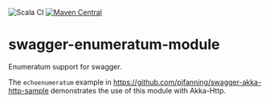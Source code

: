 ![Scala CI](https://github.com/swagger-akka-http/swagger-enumeratum-module/workflows/Scala%20CI/badge.svg)
[![Maven Central](https://maven-badges.herokuapp.com/maven-central/com.github.swagger-akka-http/swagger-enumeratum-module_2.13/badge.svg?style=plastic)](https://maven-badges.herokuapp.com/maven-central/com.github.swagger-akka-http/swagger-enumeratum-module_2.13)

# swagger-enumeratum-module
Enumeratum support for swagger.

The `echoenumeratum` example in https://github.com/pjfanning/swagger-akka-http-sample demonstrates the use of this module with Akka-Http.
